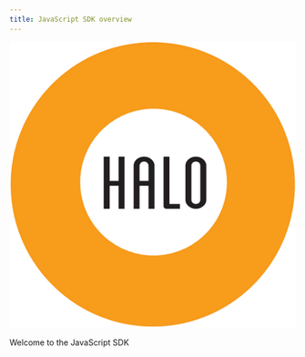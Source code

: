 ```yaml
---
title: JavaScript SDK overview
---
```


![mobgen_logo_top_black.png](/img/halo-home.png)

Welcome to the JavaScript SDK